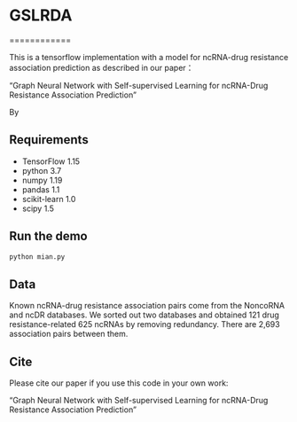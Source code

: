 # GSLRDA
============

This is a tensorflow implementation with a model for ncRNA-drug resistance association prediction as described in our paper：

“Graph Neural Network with Self-supervised Learning for ncRNA-Drug Resistance Association Prediction”

By 









## Requirements
* TensorFlow 1.15
* python 3.7
* numpy 1.19
* pandas 1.1
* scikit-learn 1.0
* scipy 1.5

## Run the demo

```bash
python mian.py
```

## Data
Known ncRNA-drug resistance association pairs come from the NoncoRNA and ncDR databases.
We sorted out two databases and obtained 121 drug resistance-related 625 ncRNAs by removing redundancy. There are 2,693 association pairs between them.


## Cite

Please cite our paper if you use this code in your own work:

“Graph Neural Network with Self-supervised Learning for ncRNA-Drug Resistance Association Prediction”
